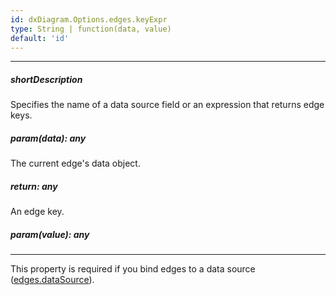 ```yaml
---
id: dxDiagram.Options.edges.keyExpr
type: String | function(data, value)
default: 'id'
---
```

---
##### shortDescription
Specifies the name of a data source field or an expression that returns edge keys.

##### param(data): any
The current edge's data object.

##### return: any
An edge key.

##### param(value): any
<!-- Description goes here -->

---
This property is required if you bind edges to a data source ([edges.dataSource](/api-reference/10%20UI%20Components/dxDiagram/1%20Configuration/edges/dataSource.md '/Documentation/ApiReference/UI_Components/dxDiagram/Configuration/edges/#dataSource')).